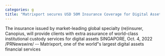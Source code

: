 ```yaml
---
categories: g
title: "Matrixport secures USD 50M Insurance Coverage for Digital Assets Held with Cactus Custody from Canopius"
---
```

The insurance issued by market-leading global specialty (re)insurer, Canopius, will provide clients with extra assurance of world-class institutional custody services for digital assets  SINGAPORE, Oct. 4, 2022 /PRNewswire/ -- Matrixport, one of the world"s largest digital assets financial services 